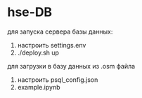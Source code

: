 # hse-DB

для запуска сервера базы данных:
1) настроить settings.env
2) ./deploy.sh up

для загрузки в базу данных из .osm файла
1) настроить psql_config.json
2) example.ipynb